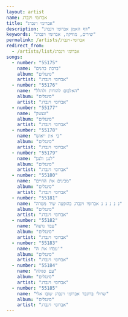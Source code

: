 ```yaml
---
layout: artist
name: אברומי וינברג
title: "אברומי וינברג"
description: "דף האמן אברומי וינברג"
keywords: "שירים, מוזיקה, אברומי וינברג"
permalink: /artists/אברומי-וינברג
redirect_from:
  - /artists/list/אברומי וינברג
songs:
  - number: "55175"
    name: "ברכת כהנים"
    album: "סינגלים"
    artist: "אברומי וינברג"
  - number: "55176"
    name: "האלבום להודות ולהלל"
    album: "סינגלים"
    artist: "אברומי וינברג"
  - number: "55177"
    name: "ונצעק"
    album: "סינגלים"
    artist: "אברומי וינברג"
  - number: "55178"
    name: "כי אין ייאוש"
    album: "סינגלים"
    artist: "אברומי וינברג"
  - number: "55179"
    name: "לנגן ולנגן"
    album: "סינגלים"
    artist: "אברומי וינברג"
  - number: "55180"
    name: "מבינים את החיים"
    album: "סינגלים"
    artist: "אברומי וינברג"
  - number: "55181"
    name: "נ נ נ נ נ אברומי וינברג בהופעה שיר מטרה"
    album: "סינגלים"
    artist: "אברומי וינברג"
  - number: "55182"
    name: "עבד נרצה"
    album: "סינגלים"
    artist: "אברומי וינברג"
  - number: "55183"
    name: "עבדו את ה'"
    album: "סינגלים"
    artist: "אברומי וינברג"
  - number: "55184"
    name: "עם סגולה"
    album: "סינגלים"
    artist: "אברומי וינברג"
  - number: "55185"
    name: "שרולי ברונכר אברומי וינברג שובו אלי"
    album: "סינגלים"
    artist: "אברומי וינברג"
---
```

